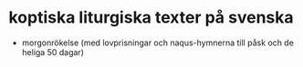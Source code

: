 # koptiska liturgiska texter på svenska

* morgonrökelse (med lovprisningar och naqus-hymnerna till påsk och de heliga 50 dagar)
